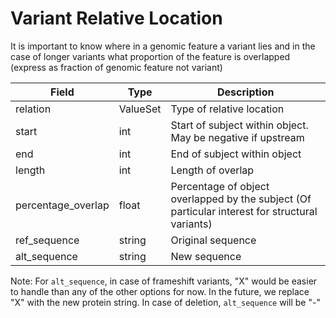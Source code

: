 # Variant Relative Location

It is important to know where in a genomic feature a variant lies and in the case of longer variants what proportion of the feature is overlapped (express as fraction of genomic feature not variant)

| Field             | Type            | Description
|-------------------|-----------------|---------------------
| relation          | ValueSet        | Type of relative location 
| start             | int             | Start of subject within object. May be negative if upstream 
| end               | int             | End of subject within object 
| length            | int             | Length of overlap
| percentage_overlap| float           | Percentage of object overlapped by the subject (Of particular interest for structural variants)
| ref_sequence   | string          | Original sequence 
| alt_sequence   | string          | New sequence 


Note: 
For `alt_sequence`, in case of frameshift variants, "X" would be easier to handle than any of the other options for now. In the future, we replace "X" with the new protein string.
In case of deletion, `alt_sequence` will be "-" 








